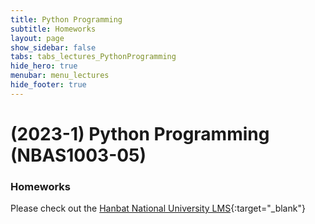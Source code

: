 ```yaml
---
title: Python Programming
subtitle: Homeworks
layout: page
show_sidebar: false
tabs: tabs_lectures_PythonProgramming
hide_hero: true
menubar: menu_lectures
hide_footer: true
---
```


# (2023-1) Python Programming (NBAS1003-05)

### Homeworks

Please check out the [Hanbat National University LMS](https://cyber.hanbat.ac.kr){:target="_blank"}